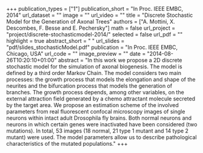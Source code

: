 +++
publication_types = ["1"]
publication_short = "In Proc. IEEE EMBC, 2014"
url_dataset = ""
image = ""
url_video = ""
title = "Discrete Stochastic Model for the Generation of Axonal Trees"
authors = ["A. Mottini, X. Descombes, F. Besse and E. Pechersky"]
math = false
url_project = "project/discrete-stochasticmodel-2014/"
selected = false
url_pdf = ""
highlight = true
abstract_short = " "
url_slides = "pdf/slides_stochasticModel.pdf"
publication = "In Proc. IEEE EMBC, Chicago, USA"
url_code = ""
image_preview = ""
date = "2014-08-26T10:20:10+01:00"
abstract = "In this work we propose a 2D discrete stochastic model for the simulation of axonal biogenesis. The model is defined by a third order Markov Chain. The model considers two main processes: the growth process that models the elongation and shape of the neurites and the bifurcation process that models the generation of branches. The growth process depends, among other variables, on the external attraction field generated by a chemo attractant molecule secreted by the target area. We propose an estimation scheme of the involved parameters from real fluorescent confocal microscopy images of single neurons within intact adult Drosophila fly brains. Both normal neurons and neurons in which certain genes were inactivated have been considered (two mutations). In total, 53 images (18 normal, 21 type 1 mutant and 14 type 2 mutant) were used. The model parameters allow us to describe pathological characteristics of the mutated populations."
+++

